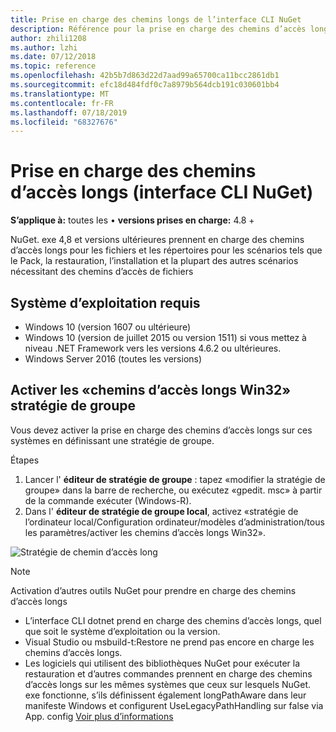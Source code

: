 ```yaml
---
title: Prise en charge des chemins longs de l’interface CLI NuGet
description: Référence pour la prise en charge des chemins d’accès longs de NuGet. exe
author: zhili1208
ms.author: lzhi
ms.date: 07/12/2018
ms.topic: reference
ms.openlocfilehash: 42b5b7d863d22d7aad99a65700ca11bcc2861db1
ms.sourcegitcommit: efc18d484fdf0c7a8979b564dcb191c030601bb4
ms.translationtype: MT
ms.contentlocale: fr-FR
ms.lasthandoff: 07/18/2019
ms.locfileid: "68327676"
---
```

# <a name="long-path-support-nuget-cli"></a>Prise en charge des chemins d’accès longs (interface CLI NuGet)

**S’applique à:** toutes les &bullet; **versions prises en charge:** 4.8 +

NuGet. exe 4,8 et versions ultérieures prennent en charge des chemins d’accès longs pour les fichiers et les répertoires pour les scénarios tels que le Pack, la restauration, l’installation et la plupart des autres scénarios nécessitant des chemins d’accès de fichiers

## <a name="required-operating-system"></a>Système d’exploitation requis

-   Windows 10 (version 1607 ou ultérieure)
-   Windows 10 (version de juillet 2015 ou version 1511) si vous mettez à niveau .NET Framework vers les versions 4.6.2 ou ultérieures.
-   Windows Server 2016 (toutes les versions)

## <a name="enable-win32-long-paths-group-policy"></a>Activer les «chemins d’accès longs Win32» stratégie de groupe

Vous devez activer la prise en charge des chemins d’accès longs sur ces systèmes en définissant une stratégie de groupe.

Étapes
1. Lancer l' **éditeur de stratégie de groupe** : tapez «modifier la stratégie de groupe» dans la barre de recherche, ou exécutez «gpedit. msc» à partir de la commande exécuter (Windows-R).
2. Dans l' **éditeur de stratégie de groupe local**, activez «stratégie de l’ordinateur local/Configuration ordinateur/modèles d’administration/tous les paramètres/activer les chemins d’accès longs Win32».

![Stratégie de chemin d’accès long](media/LongPathPolicy.png)


> [!Note]
> Activation d’autres outils NuGet pour prendre en charge des chemins d’accès longs
>
> -   L’interface CLI dotnet prend en charge des chemins d’accès longs, quel que soit le système d’exploitation ou la version.
> -   Visual Studio ou msbuild-t:Restore ne prend pas encore en charge les chemins d’accès longs.
> -   Les logiciels qui utilisent des bibliothèques NuGet pour exécuter la restauration et d’autres commandes prennent en charge des chemins d’accès longs sur les mêmes systèmes que ceux sur lesquels NuGet. exe fonctionne, s’ils définissent également longPathAware dans leur manifeste Windows et configurent UseLegacyPathHandling sur false via App. config [ Voir plus d’informations](https://blogs.msdn.microsoft.com/jeremykuhne/2016/07/30/net-4-6-2-and-long-paths-on-windows-10/)

